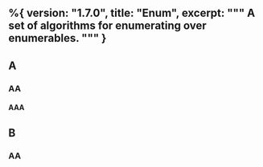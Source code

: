 %{
  version: "1.7.0",
  title: "Enum",
  excerpt: """
  A set of algorithms for enumerating over enumerables.
  """
}
---

## A

### AA

#### AAA

## B

### AA
